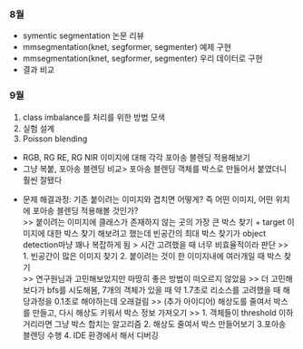 
### 8월
- symentic segmentation 논문 리뷰
- mmsegmentation(knet, segformer, segmenter) 예제 구현
- mmsegmentation(knet, segformer, segmenter) 우리 데이터로 구현
- 결과 비교

### 9월
1. class imbalance를 처리를 위한 방법 모색
2. 실험 설계
3. Poisson blending
- RGB, RG RE, RG NIR 이미지에 대해 각각 포아송 블렌딩 적용해보기
- 그냥 복붙, 포아송 블렌딩 비교> 포아송 블렌딩 객체를 박스로 만들어서 붙였더니 훨씬 잘됐다</br>
* 문제 해결과정: 기존 붙이려는 이미지와 겹치면 어떻게? 즉 어떤 이미지, 어떤 위치에 포아송 블렌딩 적용해볼 것인가?</br>
            >> 붙이려는 이미지에 클래스가 존재하지 않는 곳의 가장 큰 박스 찾기 + target 이미지에 대한 박스 찾기
            해보려고 했는데 빈공간의 최대 박스 찾기가 object detection마냥 꽤나 복잡하게 됨 > 시간 고려했을 때 너무 비효율적이라 판단
            >> 1. 빈공간이 많은 이미지 찾기  2. 붙이려는 것이 한 이미지내에 여러개일 때 박스 찾기   
            >> 연구원님과 고민해보았지만 마땅히 좋은 방법이 떠오르지 않았음
            >> 더 고민해보다가 bfs를 시도해봄, 7개의 객체가 있을 때 약 1.7초로 리소스를 고려했을 때 해당과정을 0.1초로 해야하는데 오래걸림
            >> (추가 아이디어) 해상도를 줄여서 박스를 만들고, 다시 해상도 키워서 박스 정보 가져오기
            >> 1. 객체들이 threshold 이하 거리라면 그냥 박스 합치는 알고리즘 2. 해상도 줄여서 박스 만들어보기 3.포아송 블렌딩 수행 4. IDE 환경에서 해서 디버깅 
            
